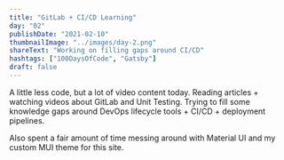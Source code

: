 ```yaml
---
title: "GitLab + CI/CD Learning"
day: "02"
publishDate: "2021-02-10"
thumbnailImage: "../images/day-2.png"
shareText: "Working on filling gaps around CI/CD"
hashtags: ["100DaysOfCode", "Gatsby"]
draft: false
---
```


A little less code, but a lot of video content today. Reading articles + watching videos about GitLab and Unit Testing. Trying to fill some knowledge gaps around DevOps lifecycle tools + CI/CD + deployment pipelines.

Also spent a fair amount of time messing around with Material UI and my custom MUI theme for this site.
